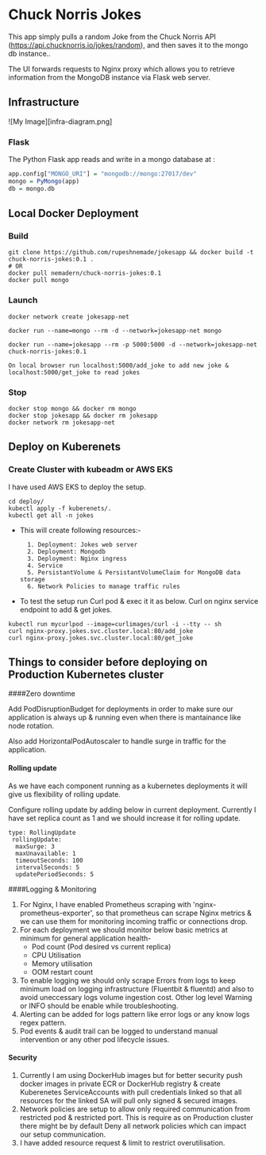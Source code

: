 # Chuck Norris Jokes 

This app simply pulls a random Joke from the Chuck Norris API (<https://api.chucknorris.io/jokes/random>), and then saves it to the mongo db instance.. 

The UI forwards requests to Nginx proxy which allows you to retrieve information from the MongoDB instance via Flask web server. 

## Infrastructure

![My Image][infra-diagram.png]

### Flask

The Python Flask app reads and write in a mongo database at : 

```r
app.config["MONGO_URI"] = "mongodb://mongo:27017/dev"
mongo = PyMongo(app)
db = mongo.db
```

## Local Docker Deployment

### Build 

```
git clone https://github.com/rupeshnemade/jokesapp && docker build -t chuck-norris-jokes:0.1 .
# OR 
docker pull nemadern/chuck-norris-jokes:0.1
docker pull mongo 
```

### Launch 

```
docker network create jokesapp-net

docker run --name=mongo --rm -d --network=jokesapp-net mongo

docker run --name=jokesapp --rm -p 5000:5000 -d --network=jokesapp-net chuck-norris-jokes:0.1

On local browser run localhost:5000/add_joke to add new joke & localhost:5000/get_joke to read jokes
```


### Stop 

```
docker stop mongo && docker rm mongo
docker stop jokesapp && docker rm jokesapp
docker network rm jokesapp-net
```

## Deploy on Kuberenets

### Create Cluster with kubeadm or AWS EKS

I have used AWS EKS to deploy the setup. 


```
cd deploy/
kubectl apply -f kuberenets/.
kubectl get all -n jokes
```

+ This will create following resources:-

        1. Deployment: Jokes web server
        2. Deployment: Mongodb 
        3. Deployment: Nginx ingress
        4. Service
        5. PersistantVolume & PersistantVolumeClaim for MongoDB data storage
        6. Network Policies to manage traffic rules
        
+ To test the setup run Curl pod & exec it it as below. Curl on nginx service endpoint to add & get jokes.

```
kubectl run mycurlpod --image=curlimages/curl -i --tty -- sh
curl nginx-proxy.jokes.svc.cluster.local:80/add_joke
curl nginx-proxy.jokes.svc.cluster.local:80/get_joke
```

## Things to consider before deploying on Production Kubernetes cluster

####Zero downtime

Add PodDisruptionBudget for deployments in order to make sure our application is always up & running even when there is mantainance like node rotation.

Also add HorizontalPodAutoscaler to handle surge in traffic for the application.

#### Rolling update
As we have each component running as a kubernetes deployments it will give us flexibility of rolling update. 

Configure rolling update by adding below in current deployment.
Currently I have set replica count as 1 and we should increase it for rolling update.

```
type: RollingUpdate
 rollingUpdate:
  maxSurge: 3
  maxUnavailable: 1
  timeoutSeconds: 100
  intervalSeconds: 5
  updatePeriodSeconds: 5
```
        
####Logging & Monitoring

1. For Nginx, I have enabled Prometheus scraping with 'nginx-prometheus-exporter', so that prometheus can scrape Nginx metrics & we can use them for monitoring incoming traffic or connections drop.
2. For each deployment we should monitor below basic metrics at minimum for general application health-
    - Pod count (Pod desired vs current replica)
    - CPU Utilisation
    - Memory utilisation
    - OOM restart count
3. To enable logging we should only scrape Errors from logs to keep minimum load on logging infrastructure (Fluentbit & fluentd) and also to avoid uneccessary logs volume ingestion cost. Other log level Warning or INFO should be enable while troubleshooting.
4. Alerting can be added for logs pattern like error logs or any know logs regex pattern.
5. Pod events & audit trail can be logged to understand manual intervention or any other pod lifecycle issues. 


#### Security

1. Currently I am using DockerHub images but for better security push docker images in private ECR or DockerHub registry & create Kuberenetes ServiceAccounts with pull credentials linked so that all resources for the linked SA will pull only signed & secured images.
2. Network policies are setup to allow only required communication from restricted pod & restricted port. This is require as on Production cluster there might be by default Deny all network policies which can impact our setup communication.
3. I have added resource request & limit to restrict overutilisation. 